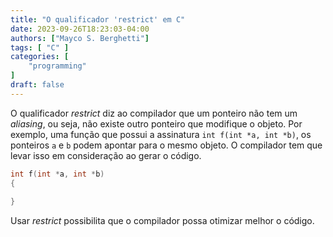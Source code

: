 ```yaml
---
title: "O qualificador 'restrict' em C"
date: 2023-09-26T18:23:03-04:00
authors: ["Mayco S. Berghetti"]
tags: [ "C" ]
categories: [
    "programming"
]
draft: false
---
```


O qualificador *restrict* diz ao compilador que um ponteiro não tem um *aliasing*, ou seja, não existe outro ponteiro que modifique o objeto.
Por exemplo, uma função que possui a assinatura `int f(int *a, int *b)`, os ponteiros `a` e `b` podem apontar para o mesmo objeto. O compilador tem que levar isso em consideração ao gerar o código.

```c
int f(int *a, int *b)
{
  
}
```

Usar *restrict* possibilita que o compilador possa otimizar melhor o código.
<!--stackedit_data:
eyJoaXN0b3J5IjpbMTc3NjEzMDk3NSwtMTMwNzk0Mzc3OCwxOD
UwOTkwMjQ0LC02MDE2Njk2OTRdfQ==
-->